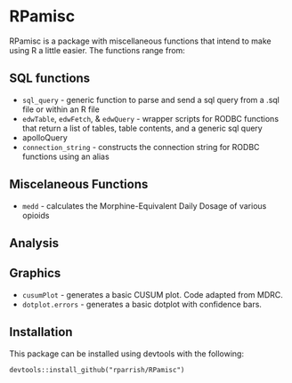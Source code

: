 RPamisc
=======

RPamisc is a package with miscellaneous functions that intend to make using R a little easier. The functions range from:  

## SQL functions
 - `sql_query` - generic function to parse and send a sql query from a .sql file or within an R file 
 - `edwTable`, `edwFetch`, & `edwQuery` - wrapper scripts for RODBC functions that return a list of tables, table contents, and a generic sql query
 - apolloQuery
 - `connection_string` - constructs the connection string for RODBC functions using an alias


## Miscelaneous Functions
 - `medd` - calculates the Morphine-Equivalent Daily Dosage of various opioids
 
 
## Analysis


## Graphics
 - `cusumPlot` - generates a basic CUSUM plot. Code adapted from MDRC.
 - `dotplot.errors` - generates a basic dotplot with confidence bars.


## Installation  


This package can be installed using devtools with the following:

    devtools::install_github("rparrish/RPamisc")
 
